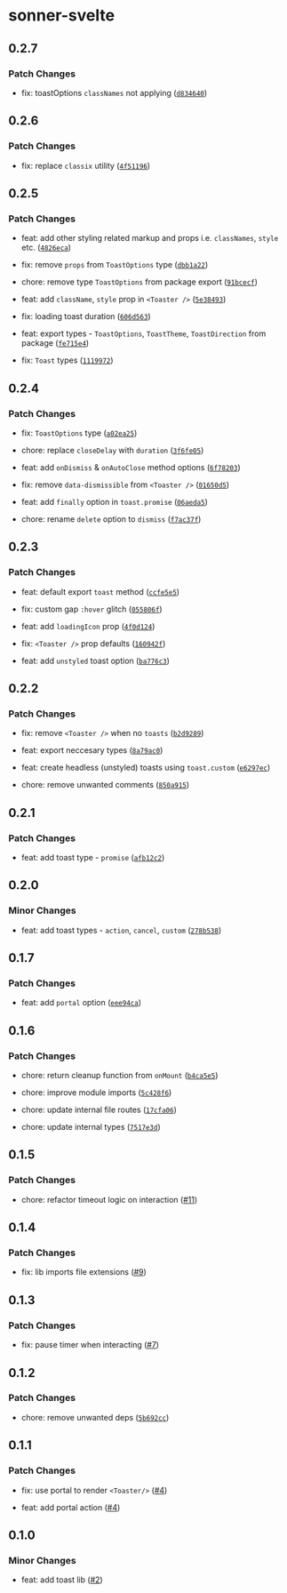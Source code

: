 # sonner-svelte

## 0.2.7

### Patch Changes

- fix: toastOptions `classNames` not applying ([`d834640`](https://github.com/devloop01/sonner-svelte/commit/d834640e0351085a9708b39adde7c68434c11ff2))

## 0.2.6

### Patch Changes

- fix: replace `classix` utility ([`4f51196`](https://github.com/devloop01/sonner-svelte/commit/4f511961a3f04489d43e31a7b78b107aa1fa3147))

## 0.2.5

### Patch Changes

- feat: add other styling related markup and props i.e. `classNames`, `style` etc. ([`4826eca`](https://github.com/devloop01/sonner-svelte/commit/4826ecadd2a1360fe250bfc556e2b5869c3c288c))

- fix: remove `props` from `ToastOptions` type ([`dbb1a22`](https://github.com/devloop01/sonner-svelte/commit/dbb1a2292cf1944f01b2c5214ea6a5f6c6cdee12))

- chore: remove type `ToastOptions` from package export ([`91bcecf`](https://github.com/devloop01/sonner-svelte/commit/91bcecfb77ca35b5c04f6be615e2947f527deb9f))

- feat: add `className`, `style` prop in `<Toaster />` ([`5e38493`](https://github.com/devloop01/sonner-svelte/commit/5e38493f72f14d1965a1805e7e56d2870d60c134))

- fix: loading toast duration ([`606d563`](https://github.com/devloop01/sonner-svelte/commit/606d563bc6810b319b4f2fc561ab467c0e46ac7d))

- feat: export types - `ToastOptions`, `ToastTheme`, `ToastDirection` from package ([`fe715e4`](https://github.com/devloop01/sonner-svelte/commit/fe715e47b1c9b82c3b41b5f3f51dd303413da4fe))

- fix: `Toast` types ([`1119972`](https://github.com/devloop01/sonner-svelte/commit/1119972dcc7169077430330ca47f10f2c003a300))

## 0.2.4

### Patch Changes

- fix: `ToastOptions` type ([`a02ea25`](https://github.com/devloop01/sonner-svelte/commit/a02ea2548f4dc524a63c45f2335dd31ee06339f4))

- chore: replace `closeDelay` with `duration` ([`3f6fe05`](https://github.com/devloop01/sonner-svelte/commit/3f6fe059cd2dc82e74f823b088a9408baf5b15d6))

- feat: add `onDismiss` & `onAutoClose` method options ([`6f78203`](https://github.com/devloop01/sonner-svelte/commit/6f78203a548f0c21a40a9239780a74255c96e64a))

- fix: remove `data-dismissible` from `<Toaster />` ([`01650d5`](https://github.com/devloop01/sonner-svelte/commit/01650d5fe3a27bc901e134a31d62f930cbd11b52))

- feat: add `finally` option in `toast.promise` ([`06aeda5`](https://github.com/devloop01/sonner-svelte/commit/06aeda5aa8971df7efe4bd06c66bfad98de80509))

- chore: rename `delete` option to `dismiss` ([`f7ac37f`](https://github.com/devloop01/sonner-svelte/commit/f7ac37fd03ff0197f3dd4eab89c5c9cab7d91004))

## 0.2.3

### Patch Changes

- feat: default export `toast` method ([`ccfe5e5`](https://github.com/devloop01/sonner-svelte/commit/ccfe5e593a579ebaee81d169a195fb21d7f7ff37))

- fix: custom gap `:hover` glitch ([`055806f`](https://github.com/devloop01/sonner-svelte/commit/055806f9edec1427dde97697cfc1919a03485348))

- feat: add `loadingIcon` prop ([`4f0d124`](https://github.com/devloop01/sonner-svelte/commit/4f0d1244210b7d4a2a682f94f01ca6790b0783e9))

- fix: `<Toaster />` prop defaults ([`160942f`](https://github.com/devloop01/sonner-svelte/commit/160942f8f1138ce5811343ccac9cfcd33b21363d))

- feat: add `unstyled` toast option ([`ba776c3`](https://github.com/devloop01/sonner-svelte/commit/ba776c3b0c22b3ae88580a4ae040956875e1759a))

## 0.2.2

### Patch Changes

- fix: remove `<Toaster />` when no `toasts` ([`b2d9289`](https://github.com/devloop01/sonner-svelte/commit/b2d928965c8fdeed210ed3b57395c6da46fd011e))

- feat: export neccesary types ([`8a79ac0`](https://github.com/devloop01/sonner-svelte/commit/8a79ac0428fea9c7da1585f10438f384667462f5))

- feat: create headless (unstyled) toasts using `toast.custom` ([`e6297ec`](https://github.com/devloop01/sonner-svelte/commit/e6297ec1df650c4971ce583ad4e01634294d4473))

- chore: remove unwanted comments ([`850a915`](https://github.com/devloop01/sonner-svelte/commit/850a915988fb3ebc2c62dc3b5fc831d698028760))

## 0.2.1

### Patch Changes

- feat: add toast type - `promise` ([`afb12c2`](https://github.com/devloop01/sonner-svelte/commit/afb12c2a4c2464a351089fee237ef0ca424a3580))

## 0.2.0

### Minor Changes

- feat: add toast types - `action`, `cancel`, `custom` ([`278b538`](https://github.com/devloop01/sonner-svelte/commit/278b538aa8711267ddc178207be78c1038340307))

## 0.1.7

### Patch Changes

- feat: add `portal` option ([`eee94ca`](https://github.com/devloop01/sonner-svelte/commit/eee94ca0ef85103d1c69c76d002b7e46d60a81f7))

## 0.1.6

### Patch Changes

- chore: return cleanup function from `onMount` ([`b4ca5e5`](https://github.com/devloop01/sonner-svelte/commit/b4ca5e5e0094d2707df3a89aa09ef82ad03c9280))

- chore: improve module imports ([`5c428f6`](https://github.com/devloop01/sonner-svelte/commit/5c428f69d76b450bbac3921dbf978c262b0f8427))

- chore: update internal file routes ([`17cfa06`](https://github.com/devloop01/sonner-svelte/commit/17cfa06aad4a404f26437b386bf8eacee3bdaed7))

- chore: update internal types ([`7517e3d`](https://github.com/devloop01/sonner-svelte/commit/7517e3dd891940cf5e2bd9a0dedf3f135a6bc58d))

## 0.1.5

### Patch Changes

- chore: refactor timeout logic on interaction ([#11](https://github.com/devloop01/sonner-svelte/pull/11))

## 0.1.4

### Patch Changes

- fix: lib imports file extensions ([#9](https://github.com/devloop01/sonner-svelte/pull/9))

## 0.1.3

### Patch Changes

- fix: pause timer when interacting ([#7](https://github.com/devloop01/sonner-svelte/pull/7))

## 0.1.2

### Patch Changes

- chore: remove unwanted deps ([`5b692cc`](https://github.com/devloop01/sonner-svelte/commit/5b692cc8a7d794e636980ef904561cbd991aaa9d))

## 0.1.1

### Patch Changes

- fix: use portal to render `<Toaster/>` ([#4](https://github.com/devloop01/sonner-svelte/pull/4))

- feat: add portal action ([#4](https://github.com/devloop01/sonner-svelte/pull/4))

## 0.1.0

### Minor Changes

- feat: add toast lib ([#2](https://github.com/devloop01/sonner-svelte/pull/2))
